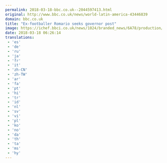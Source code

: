 ```yaml
---
permalink: 2018-03-18-bbc.co.uk--2044597413.html
original: http://www.bbc.co.uk/news/world-latin-america-43446839
domain: bbc.co.uk
title: "Ex-footballer Romario seeks governor post"
image: https://ichef.bbci.co.uk/news/1024/branded_news/6A78/production/_100465272_gettyimages-480675582.jpg
date: 2018-03-18 06:26:14
translations: 
 - 'es'
 - 'de'
 - 'ru'
 - 'ja'
 - 'fr'
 - 'it'
 - 'zh-CN'
 - 'zh-TW'
 - 'ar'
 - 'fa'
 - 'pt'
 - 'hi'
 - 'tr'
 - 'id'
 - 'nl'
 - 'sv'
 - 'vi'
 - 'pl'
 - 'ko'
 - 'no'
 - 'da'
 - 'th'
 - 'ta'
 - 'ms'
 - 'hy'
---
```


